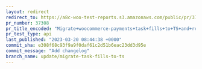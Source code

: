 ```yaml
---
layout: redirect
redirect_to: https://a8c-woo-test-reports.s3.amazonaws.com/public/pr/37308/api/index.html
pr_number: 37308
pr_title_encoded: "Migrate+woocommerce-payments+task+fills+to+TS+and+remove+connect.js+fill"
pr_test_type: api
last_published: "2023-03-20 08:44:38 +0000"
commit_sha: e308f68c93f9a9f0daf61c2d51b6eac23dd3d95e
commit_message: "Add changelog"
branch_name: update/migrate-task-fills-to-ts
---
```


